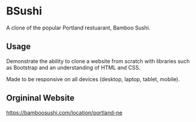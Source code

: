 # BSushi

A clone of the popular Portland restuarant, Bamboo Sushi.

## Usage

Demonstrate the ability to clone a website from scratch with libraries such as Bootstrap and an understanding of HTML and CSS.

Made to be responsive on all devices (desktop, laptop, tablet, mobile).

## Orgininal Website

https://bamboosushi.com/location/portland-ne

